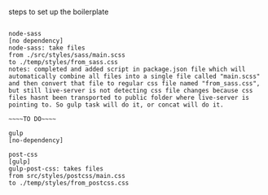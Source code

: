 steps to set up the boilerplate

<!-- ===== node-sass ====== -->

<!-- === End node-sass === -->

~~~~DONE~~~~

node-sass
[no dependency]
node-sass: take files
from ./src/styles/sass/main.scss
to ./temp/styles/from_sass.css
notes: completed and added script in package.json file which will automatically combine all files into a single file called "main.scss" and then convert that file to regular css file named "from_sass.css", but still live-server is not detecting css file changes because css files hasnt been transported to public folder where live-server is pointing to. So gulp task will do it, or concat will do it.

~~~~TO DO~~~~

gulp
[no-dependency]

post-css
[gulp]
gulp-post-css: takes files
from src/styles/postcss/main.css
to ./temp/styles/from_postcss.css
